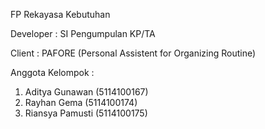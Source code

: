 FP Rekayasa Kebutuhan

Developer  : SI Pengumpulan KP/TA

Client     : PAFORE (Personal Assistent for Organizing Routine)

Anggota Kelompok : 

1. Aditya Gunawan   (5114100167)
2. Rayhan Gema      (5114100174)
3. Riansya Pamusti  (5114100175)
